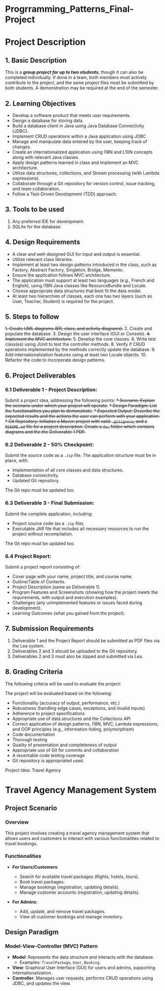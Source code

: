 # Progrramming_Patterns_Final-Project

# Project Description

## 1. Basic Description

This is a ***group project for up to two students***, though it can also be completed individually. If done in a team, both members must actively contribute to the project, and the same project files must be submitted by both students. A demonstration may be required at the end of the semester.

## 2.  Learning Objectives

* Develop a software product that meets user requirements.
* Design a database for storing data.
* Build a database client in Java using Java Database Connectivity (JDBC).
* Implement CRUD operations within a Java application using JDBC
* Manage and manipulate data entered by the user, keeping track of changes.
* Create an internationalized application using I18N and L10N concepts along with relevant Java classes.
* Apply design patterns learned in class and implement an MVC architecture.
* Utilize data structures, collections, and Stream processing (with Lambda expressions).
* Collaborate through a Git repository for version control, issue tracking, and team collaboration.
* Follow a Test-Driven Development (TDD) approach.

## 3. Tools to be used

1. Any preferred IDE for development.
2. SQLite for the database.
   
## 4. Design Requirements

* A clear and well-designed GUI for input and output is essential.
* Utilize relevant class libraries.
* Implement at least two design patterns introduced in the class, such as Factory, Abstract Factory, Singleton, Bridge, Memento.
* Ensure the application follows MVC architecture.
* The application must support at least two languages (e.g., French and English), using I18N Java classes like ResourceBundle and Locale.
* Choose appropriate data structures that best fit the data model.
* At least two hierarchies of classes, each one has two layers (such as User, Teacher, Student) is required for the project. 

## 5. Steps to follow

~~1. Create UML diagrams (ER, class, and activity diagrams).~~
2. Create and populate the database.
3. Design the user interface (GUI or Console).
~~4. Implement the MVC architecture.~~
5. Develop the core classes.
6. Write test class(es) using JUnit to test the controller methods. 
8. Verify if CRUD operations implemented by the methods correctly update the database.
9. Add internationalization features using at least two Locale objects.
10. Refactor the code to incorporate design patterns.

## 6. Project Deliverables

### 6.1 Deliverable 1 - Project Description:

Submit a project idea, addressing the following points:
~~* Scenario: Explain the scenario under which your project will operate.~~
~~* Design Paradigm: List the functionalities you plan to demonstrate.~~
~~* Expected Output: Describe the expected results and the actions the user can perform with your application.~~
~~* Git Repository: Initialize a Maven project with valid `.gitignore`, and a `README.md` file for a project description. Create a `doc` folder which contains diagrams and the the Deliverable 1 PDF.~~

### 6.2 Deliverable 2 - 50% Checkpoint:

Submit the source code as a `.zip` file. The application structure must be in place, with:
* Implementation of all core classes and data structures.
* Database connectivity.
* Updated Git repository.

The Git repo must be updated too.

### 6.3 Deliverable 3 - Final Submission:

Submit the complete application, including:
* Project source code (as a `.zip` file).
* Executable JAR file that includes all necessary resources to run the project without recompilation.

The Git repo must be updated too.

### 6.4 Project Report:

Submit a project report consisting of:
* Cover page with your name, project title, and course name.
* Outline/Table of Contents.
* Project Description (same as Deliverable 1).
* Program Features and Screenshots (showing how the project meets the requirements, with output and execution examples).
* Challenges (any unimplemented features or issues faced during development).
* Learning Outcomes (what you gained from the project).

## 7. Submission Requirements

1. Deliverable 1 and the Project Report should be submitted as PDF files via the Lea system.
2.	Deliverables 2 and 3 should be uploaded to the Git repository.
3.	Deliverables 2 and 3 must also be zipped and submitted via Lea.

## 8. Grading Criteria

The following criteria will be used to evaluate the project:

The project will be evaluated based on the following:

* Functionality (accuracy of output, performance, etc.)
* Robustness (handling edge cases, exceptions, and invalid inputs)
* Adherence to project specifications
* Appropriate use of data structures and the Collections API
* Correct application of design patterns, I18N, MVC, Lambda expressions, and OOP principles (e.g., information hiding, polymorphism)
* Code documentation
* Thorough testing
* Quality of presentation and completeness of output
* Appropriate use of Git for commits and collaboration
* A recentable code testing coverage
* Git repository is appropriated used.

Project Idea: Travel Agency

# Travel Agency Management System

## Project Scenario

### Overview
This project involves creating a travel agency management system that allows users and customers to interact with various functionalities related to travel bookings.

### Functionalities

- **For Users/Customers**:
  - Search for available travel packages (flights, hotels, tours).
  - Book travel packages.
  - Manage bookings (registration, updating details).
  - Manage customer accounts (registration, updating details).

- **For Admins**:
  - Add, update, and remove travel packages.
  - View all customer bookings and manage inventory.

## Design Paradigm

### Model-View-Controller (MVC) Pattern
- **Model**: Represents the data structure and interacts with the database.
  - Examples: `TravelPackage`, `User`, `Booking`.
- **View**: Graphical User Interface (GUI) for users and admins, supporting internationalization.
- **Controller**: Manages user requests, performs CRUD operations using JDBC, and updates the view.




   
